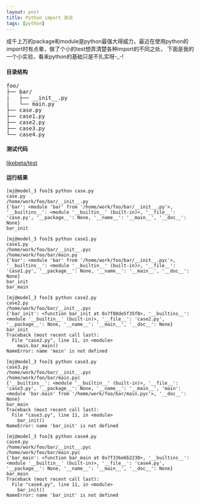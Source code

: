 ```yaml
---
layout: post
title: Python import 测试
tags: [python]
---
```


成千上万的package和module是python最强大得威力，最近在使用python的import时有点晕，做了个小的test想弄清楚各种import的不同之处， 下面是我的一个小实验，看来python的基础只是不扎实呀-_-!

<!--more-->

#### 目录结构
<pre>
foo/
├── bar/
|   ├── __init__.py
|   └── main.py
├── case.py
├── case1.py
├── case2.py
├── case3.py
└── case4.py
</pre>

#### 测试代码

[likebeta/test](https://github.com/likebeta/test/tree/master/python/test_import)

#### 运行结果

```
[mj@model_3 foo]$ python case.py
case.py
/home/work/foo/bar/__init__.py
{'bar': <module 'bar' from '/home/work/foo/bar/__init__.py'>, '__builtins__': <module '__builtin__' (built-in)>, '__file__': 'case.py', '__package__': None, '__name__': '__main__', '__doc__': None}
bar_init
```

```
[mj@model_3 foo]$ python case1.py
case1.py
/home/work/foo/bar/__init__.pyc
/home/work/foo/bar/main.py
{'bar': <module 'bar' from '/home/work/foo/bar/__init__.pyc'>, '__builtins__': <module '__builtin__' (built-in)>, '__file__': 'case1.py', '__package__': None, '__name__': '__main__', '__doc__': None}
bar_init
bar_main
```

```
[mj@model_3 foo]$ python case2.py
case2.py
/home/work/foo/bar/__init__.pyc
{'bar_init': <function bar_init at 0x7f88de5f35f0>, '__builtins__': <module '__builtin__' (built-in)>, '__file__': 'case2.py', '__package__': None, '__name__': '__main__', '__doc__': None}
bar_init
Traceback (most recent call last):
  File "case2.py", line 11, in <module>
    main.bar_main()
NameError: name 'main' is not defined
```

```
[mj@model_3 foo]$ python case3.py
case3.py
/home/work/foo/bar/__init__.pyc
/home/work/foo/bar/main.pyc
{'__builtins__': <module '__builtin__' (built-in)>, '__file__': 'case3.py', '__package__': None, '__name__': '__main__', 'main': <module 'bar.main' from '/home/work/foo/bar/main.pyc'>, '__doc__': None}
bar_main
Traceback (most recent call last):
  File "case3.py", line 11, in <module>
    bar_init()
NameError: name 'bar_init' is not defined
```

```
[mj@model_3 foo]$ python case4.py
case4.py
/home/work/foo/bar/__init__.pyc
/home/work/foo/bar/main.pyc
{'bar_main': <function bar_main at 0x7f336e6b2230>, '__builtins__': <module '__builtin__' (built-in)>, '__file__': 'case4.py', '__package__': None, '__name__': '__main__', '__doc__': None}
bar_main
Traceback (most recent call last):
  File "case4.py", line 11, in <module>
    bar_init()
NameError: name 'bar_init' is not defined
```

